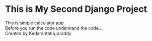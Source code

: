 # This is My Second Django Project
This is simple calculator app<br>
Before you run the code understand the code...<br>
Created by Kedarantaha_araddy
